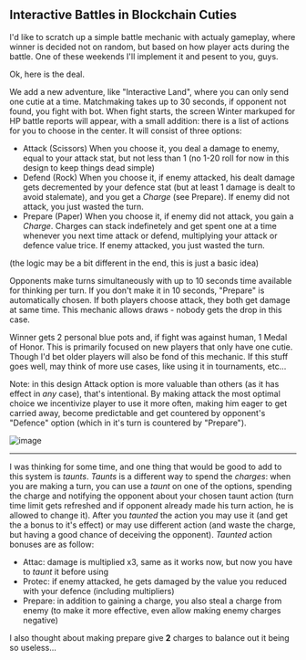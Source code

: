 ## Interactive Battles in Blockchain Cuties

I'd like to scratch up a simple battle mechanic with actualy gameplay, where winner is decided not on random, but based on how player acts during the battle. One of these weekends I'll implement it and pesent to you, guys.

Ok, here is the deal.

We add a new adventure, like "Interactive Land", where you can only send one cutie at a time. Matchmaking takes up to 30 seconds, if opponent not found, you fight with bot. When fight starts, the screen Winter markuped for HP battle reports will appear, with a small addition: there is a list of actions for you to choose in the center. It will consist of three options:

- Attack (Scissors)
    When you choose it, you deal a damage to enemy, equal to your attack stat, but not less than 1 (no 1-20 roll for now in this design to keep things dead simple)
- Defend (Rock)
    When you choose it, if enemy attacked, his dealt damage gets decremented by your defence stat (but at least 1 damage is dealt to avoid stalemate), and you get a _Charge_ (see Prepare). If enemy did not attack, you just wasted the turn.
- Prepare (Paper)
    When you choose it, if enemy did not attack, you gain a _Charge_. Charges can stack indefinetely and get spent one at a time whenever you next time attack or defend, multiplying your attack or defence value trice. If enemy attacked, you just wasted the turn.

(the logic may be a bit different in the end, this is just a basic idea)

Opponents make turns simultaneously with up to 10 seconds time available for thinking per turn. If you don't make it in 10 seconds, "Prepare" is automatically chosen. If both players choose attack, they both get damage at same time. This mechanic allows draws - nobody gets the drop in this case.

Winner gets 2 personal blue pots and, if fight was against human, 1 Medal of Honor. This is primarily focused on new players that only have one cutie. Though I'd bet older players will also be fond of this mechanic. If this stuff goes well, may think of more use cases, like using it in tournaments, etc...

Note: in this design Attack option is more valuable than others (as it has effect in _any_ case), that's intentional. By making attack the most optimal choice we incentivize player to use it more often, making him eager to get carried away, become predictable and get countered by opponent's "Defence" option (which in it's turn is countered by "Prepare").

![image](https://user-images.githubusercontent.com/5202330/90599438-886c5d00-e1fd-11ea-8bbf-5286c8570004.png)

______

I was thinking for some time, and one thing that would be good to add to this system is _taunts_. _Taunts_ is a different way to spend the _charges_: when you are making a turn, you can use a _taunt_ on one of the options, spending the charge and notifying the opponent about your chosen taunt action (turn time limit gets refreshed and if opponent already made his turn action, he is allowed to change it). After you _taunted_ the action you may use it (and get the a bonus to it's effect) or may use different action (and waste the charge, but having a good chance of deceiving the opponent). _Taunted_ action bonuses are as follow:

- Attac: damage is multiplied x3, same as it works now, but now you have to _taunt_ it before using
- Protec: if enemy attacked, he gets damaged by the value you reduced with your defence (including multipliers)
- Prepare: in addition to gaining a charge, you also steal a charge from enemy (to make it more effective, even allow making enemy charges negative)

I also thought about making prepare give **2** charges to balance out it being so useless...
